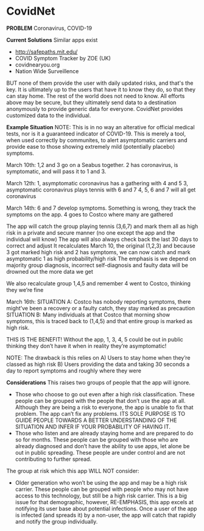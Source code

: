 # CovidNet
**PROBLEM**
Coronavirus, COVID-19

**Current Solutions**
Similar apps exist
- http://safepaths.mit.edu/
- COVID Symptom Tracker by ZOE (UK)
- covidnearyou.org
- Nation Wide Surveillence

BUT none of them provide the user with daily updated risks, and that's the key. It is ultimately up to the users that have it to know they do, so that they can stay home. The rest of the world does not need to know. All efforts above may be secure, but they ultimately send data to a destination anonymously to provide generic data for everyone. CovidNet provides customized data to the individual.

**Example Situation**
NOTE: This is in no way an alterative for official medical tests, nor is it a guaranteed indicator of COVID-19. This is merely a tool, when used correctly by communites, to alert asymptomatic carriers and provide ease to those showing extremely mild (potentially placebo) symptoms. 

March 10th:
1,2 and 3 go on a Seabus together.
2 has coronavirus, is symptomatic, and will pass it to 1 and 3.

March 12th:
1, asymptomatic coronavirus has a gathering with 4 and 5
3, asymptomatic coronavirus plays tennis with 6 and 7
4, 5, 6 and 7 will all get coronavirus

March 14th:
6 and 7 develop symptoms. Something is wrong, they track the symptoms on the app.
4 goes to Costco where many are gathered

The app will catch the group playing tennis (3,6,7) and mark them all as high risk in a private and secure manner (no one except the app and the individual will know)
The app will also always check back the last 30 days to correct and adjust
It recalculates March 10, the original (1,2,3) and because 3 got marked high risk and 2 has symptoms, we can now catch and mark asymptomatic 1 as high probability/high risk
The emphasis is we depend on majority group diagnosis, incorrect self-diagnosis and faulty data will be drowned out the more data we get

We also recalculate group 1,4,5 and remember 4 went to Costco, thinking they we’re fine

March 16th:
SITUATION A: Costco has nobody reporting symptoms, there might’ve been a recovery or a faulty catch, they stay marked as precaution
SITUATION B: Many individuals at that Costco that morning show symptoms, this is traced back to (1,4,5) and that entire group is marked as high risk.

THIS IS THE BENEFIT!
Without the app, 1, 3, 4, 5 could be out in public thinking they don’t have it when in reality they’re asymptomatic!

NOTE: The drawback is this relies on
A) Users to stay home when they’re classed as high risk
B) Users providing the data and taking 30 seconds a day to report symptoms and roughly where they were

**Considerations**
This raises two groups of people that the app will ignore.
- Those who choose to go out even after a high risk classification. These people can be grouped with the people that don’t use the app at all. Although they are being a risk to everyone, the app is unable to fix that problem. The app can’t fix any problems. ITS SOLE PURPOSE IS TO GUIDE PEOPLE TOWARDS A BETTER UNDERSTANDING OF THE SITUATION AND INFER IF YOUR PROBABILITY OF HAVING IT.
- Those who listen and are already staying home and are prepared to do so for months. These people can be grouped with those who are already diagnosed and don’t have the ability to use apps, let alone be out in public spreading. These people are under control and are not contributing to further spread.

The group at risk which this app WILL NOT consider:
- Older generation who won’t be using the app and may be a high risk carrier. These people can be grouped with people who may not have access to this technology, but still be a  high risk carrier. This is a big issue for that demographic, however, RE-EMPHASIS, this app excels at notifying its user base about potential infections. Once a user of the app is infected (and spreads it) by a non-user, the app will catch that rapidly and notify the group individually.
